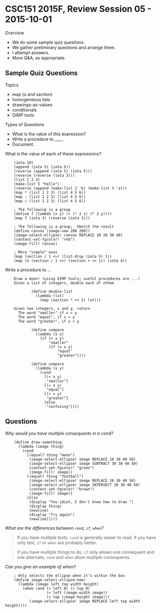 CSC151 2015F, Review Session 05 - 2015-10-01
============================================

_Overview_

* We do some sample quiz questions.
* We gather preliminary questions and arrange them.
* I attempt answers.
* More Q&A, as appropriate.

Sample Quiz Questions
---------------------

Topics

* map (o and section)
* homogeneous lists
* drawings-as-values
* conditionals
* GIMP tools

Types of Questions

* What is the value of this expression?
* Write a procedure to ____.
* Document.

What is the value of each of these expressions?

        (iota 10)
        (append (iota 5) (iota 5))
        (reverse (append (iota 5) (iota 5)))
        (reverse (reverse (iota 3)))
        (list 1 2 3)
        (make-list 5 "hello")
        (reverse (append (make-list 2 'b) (make-list 3 'a)))
        (map * (list 1 2 3) (list 4 5 6))
        (map - (list 1 2 3) (list 4 5 6))
        (map / (list 1 2 3) (list 4 5 6))

        ; The following is a group
        (define f (lambda (x y) (+ (* 2 x) (* 3 y))))
        (map f (iota 3) (reverse (iota 3)))

        ; The following is a group;  Sketch the result
        (define canvas (image-new 200 200))
        (image-select-ellipse! canvas REPLACE 10 20 30 40)
        (context-set-fgcolor! "red")
        (image-fill! canvas)

        ; More "simple" ones
        (map (section / 1 <>) (list-drop (iota 5) 1))
        (map (o (section / 1 <>) (section + <> 1)) (iota 4))

Write a procedure to ...

        Draw a moon! (using GIMP tools; useful procedures are ...)
        Given a list of integers, double each of othem

                (define double-list
                  (lambda (lst)
                    (map (section * <> 2) lst)))

        Given two integers, x and y, return 
          The word "smaller" if x < y
          The word "equal", if x = y
          The word "greater", if x > y

                (define compare
                  (lambda (x y)
                    (if (< x y)
                        "smaller"
                        (if (= x y)
                            "equal"
                            "greater"))))

                (define compare
                  (lambda (x y)
                    (cond
                      [(< x y)
                       "smaller"]
                      [(= x y) 
                       "equal"]
                      [(> x y)
                       "greater"]
                      [else
                       "confusing"])))


Questions
---------

_Why would you have multiple consequents in a cond?_

        (define draw-something
          (lambda (image thing)
            (cond
              [(equal? thing "moon")
               (image-select-ellipse! image REPLACE 20 30 40 50)
               (image-select-ellipse! image SUBTRACT 30 30 40 50)
               (context-set-fgcolor! "green")
               (image-fill! image)]
              [(equal? thing "football")
               (image-select-ellipse! image REPLACE 20 30 40 50)
               (image-select-ellipse! image INTERSECT 30 30 40 50)
               (context-set-fgcolor! "brown")
               (image-fill! image)]
              [else
               (display "You idiot, I don't know how to draw ")
               (display thing)
               (newline)
               (display "Try again")
               (newline)])))

_What are the differences between `cond`, `if`, `when`?_

> If you have multiple tests, `cond` is generally easier to read.  If you
  have only test, `if` or `when` are probably better.

> If you have multiple things to do, `if` only allows one consequent and
  one alternate; `cond` and `when` allow multiple consequents.

_Can you give an example of when?_

        ; Only selects the ellipse when it's within the box
        (define image-select-ellipse-new!
          (lambda (image left top width height)
            (when (and (> left 0) (> top 0)
                       (< left (image-width image))
                       (< top (image-height image)))
               (image-select-ellipse! image REPLACE left top width height))))
